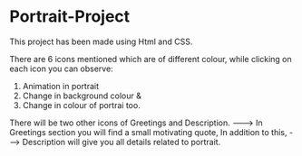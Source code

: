 # Portrait-Project

This project has been made using Html and CSS.

There are 6 icons mentioned which are of different colour,
while clicking on each icon you can observe:
1) Animation in portrait 
2) Change in background colour &
3) Change in colour of portrai too.

There will be two other icons of Greetings and Description.
---> In Greetings section you will find a small motivating quote,
 In addition to this, 
---> Description will give you all details related to portrait.
